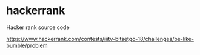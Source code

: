 # hackerrank
Hacker rank source code

https://www.hackerrank.com/contests/iiitv-bitsetgo-18/challenges/be-like-bumble/problem
